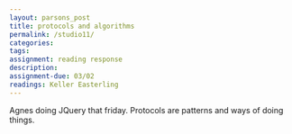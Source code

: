 ```yaml
---  
layout: parsons_post  
title: protocols and algorithms
permalink: /studio11/  
categories:   
tags:  
assignment: reading response
description: 
assignment-due: 03/02
readings: Keller Easterling
---  
```

Agnes doing JQuery that friday.
Protocols are patterns and ways of doing things. 